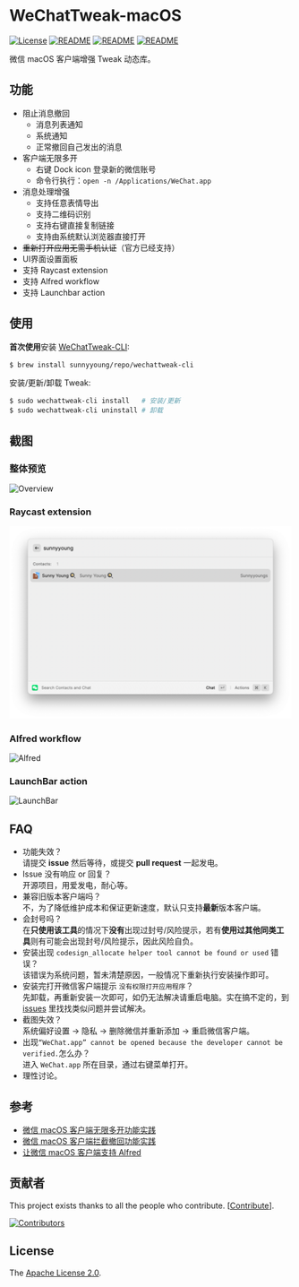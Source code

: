 # WeChatTweak-macOS

[![License](https://img.shields.io/badge/License-Apache%202.0-green.svg)](LICENSE)
[![README](https://img.shields.io/badge/README-English-blue.svg)](README-English.md)
[![README](https://img.shields.io/badge/README-中文-blue.svg)](README.md)
[![README](https://img.shields.io/badge/Telegram-WeChatTweak-brightgreen.svg)](https://t.me/wechattweak)

微信 macOS 客户端增强 Tweak 动态库。

## 功能

- 阻止消息撤回
  - 消息列表通知
  - 系统通知
  - 正常撤回自己发出的消息
- 客户端无限多开
  - 右键 Dock icon 登录新的微信账号
  - 命令行执行：`open -n /Applications/WeChat.app`
- 消息处理增强
  - 支持任意表情导出
  - 支持二维码识别
  - 支持右键直接复制链接
  - 支持由系统默认浏览器直接打开
- ~~重新打开应用无需手机认证~~（官方已经支持）
- UI界面设置面板
- 支持 Raycast extension
- 支持 Alfred workflow
- 支持 Launchbar action

## 使用

**首次使用**安装 [WeChatTweak-CLI](https://github.com/Sunnyyoung/WeChatTweak-CLI):

  ```bash
  $ brew install sunnyyoung/repo/wechattweak-cli
  ```

安装/更新/卸载 Tweak:

  ```bash
  $ sudo wechattweak-cli install   # 安装/更新
  $ sudo wechattweak-cli uninstall # 卸载
  ```

## 截图

### 整体预览

![Overview](Screenshot/0x01.png)

### Raycast extension

![Raycast](Screenshot/raycast.png)

### Alfred workflow

![Alfred](Screenshot/0x02.png)

### LaunchBar action

![LaunchBar](Screenshot/0x03.png)

## FAQ

- 功能失效？  
  请提交 **issue** 然后等待，或提交 **pull request** 一起发电。
- Issue 没有响应 or 回复？  
  开源项目，用爱发电，耐心等。
- 兼容旧版本客户端吗？  
  不，为了降低维护成本和保证更新速度，默认只支持**最新**版本客户端。
- 会封号吗？  
  在**只使用该工具**的情况下**没有**出现过封号/风险提示，若有**使用过其他同类工具**则有可能会出现封号/风险提示，因此风险自负。
- 安装出现 `codesign_allocate helper tool cannot be found or used` 错误？  
  该错误为系统问题，暂未清楚原因，一般情况下重新执行安装操作即可。
- 安装完打开微信客户端提示 `没有权限打开应用程序`？  
  先卸载，再重新安装一次即可，如仍无法解决请重启电脑。实在搞不定的，到 [issues](https://github.com/sunnyyoung/WeChatTweak-macOS/issues) 里找找类似问题并尝试解决。
- 截图失效？  
  系统偏好设置 -> 隐私 -> 删除微信并重新添加 -> 重启微信客户端。
- 出现`“WeChat.app” cannot be opened because the developer cannot be verified.`怎么办？  
  进入 `WeChat.app` 所在目录，通过右键菜单打开。
- 理性讨论。

## 参考

- [微信 macOS 客户端无限多开功能实践](https://blog.sunnyyoung.net/wei-xin-macos-ke-hu-duan-wu-xian-duo-kai-gong-neng-shi-jian/)
- [微信 macOS 客户端拦截撤回功能实践](https://blog.sunnyyoung.net/wei-xin-macos-ke-hu-duan-lan-jie-che-hui-gong-neng-shi-jian/)
- [让微信 macOS 客户端支持 Alfred](https://blog.sunnyyoung.net/rang-wei-xin-macos-ke-hu-duan-zhi-chi-alfred/)

## 贡献者

This project exists thanks to all the people who contribute. [[Contribute](CONTRIBUTING.md)].

[![Contributors](https://opencollective.com/WeChatTweak-macOS/contributors.svg?width=890&button=false)](https://github.com/Sunnyyoung/WeChatTweak-macOS/graphs/contributors)

## License

The [Apache License 2.0](LICENSE).

